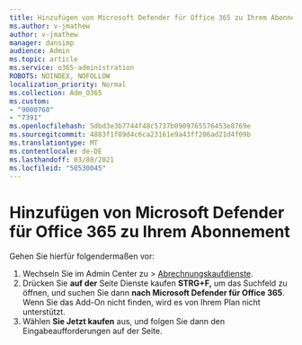```yaml
---
title: Hinzufügen von Microsoft Defender für Office 365 zu Ihrem Abonnement
ms.author: v-jmathew
author: v-jmathew
manager: dansimp
audience: Admin
ms.topic: article
ms.service: o365-administration
ROBOTS: NOINDEX, NOFOLLOW
localization_priority: Normal
ms.collection: Adm_O365
ms.custom:
- "9000760"
- "7391"
ms.openlocfilehash: 5dbd3e3b7744f48c5737b0909765576453e8769e
ms.sourcegitcommit: 4883f1f89d4c6ca23161e9a43ff206ad21d4f09b
ms.translationtype: MT
ms.contentlocale: de-DE
ms.lasthandoff: 03/08/2021
ms.locfileid: "50530045"
---
```

# <a name="add-microsoft-defender-for-office-365-to-your-subscription"></a>Hinzufügen von Microsoft Defender für Office 365 zu Ihrem Abonnement

Gehen Sie hierfür folgendermaßen vor:

1. Wechseln Sie im Admin Center zu  >  [Abrechnungskaufdienste](https://go.microsoft.com/fwlink/p/?linkid=868433).
2. Drücken Sie **auf der** Seite Dienste kaufen **STRG+F,** um das Suchfeld zu öffnen, und suchen Sie dann **nach Microsoft Defender für Office 365**. Wenn Sie das Add-On nicht finden, wird es von Ihrem Plan nicht unterstützt.
3. Wählen **Sie Jetzt kaufen** aus, und folgen Sie dann den Eingabeaufforderungen auf der Seite.
